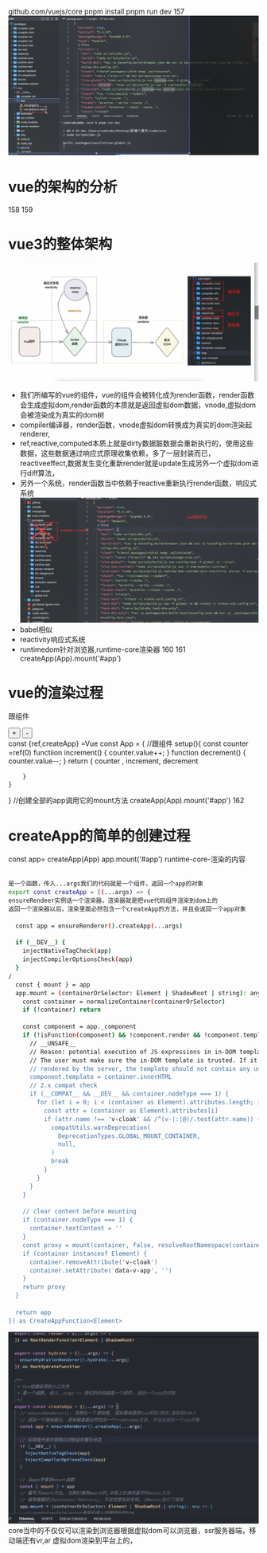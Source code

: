 github.com/vuejs/core
pnpm install pnpm run dev
157
![alt text](image.png)

# vue的架构的分析
158
159
# vue3的整体架构
![alt text](image-1.png)
- 我们所编写的vue的组件，vue的组件会被转化成为render函数，render函数会生成虚拟dom,render函数的本质就是返回虚拟dom数据，vnode,虚拟dom会被渲染成为真实的dom树
- compiler编译器，render函数，vnode虚拟dom转换成为真实的dom渲染起renderer,
- ref,reactive,computed本质上就是dirty数据脏数据会重新执行的，使用这些数据，这些数据通过响应式原理收集依赖，多了一层封装而已，reactiveeffect,数据发生变化重新render就是update生成另外一个虚拟dom进行diff算法，
- 另外一个系统，render函数当中依赖于reactive重新执行render函数，响应式系统
![alt text](image-2.png)
- babel相似
- reactivity响应式系统
- runtimedom针对浏览器,runtime-core渲染器
160
161
createApp(App).mount('#app')
# vue的渲染过程
跟组件
<div>
<button @click="increment">+</button>
<button @click="decrement">-</button>

</div>
const {ref,createApp} =Vue
const App = {
    //跟组件
    setup(){
        const counter =ref(0)
        functiion increment() {
            counter.value++;
        }
        function decrement() {
            counter.value--;
        }
        return {
            counter ,
            increment,
            decrement

        }
    }
}
//创建全部的app调用它的mount方法
createApp(App).mount('#app')
162
# createApp的简单的创建过程
const app= createApp(App)
app.mount('#app')
runtime-core-渲染的内容
```bash

是一个函数，传入...args我们的代码就是一个组件，返回一个app的对象
export const createApp = ((...args) => {
ensureRendeer实例话一个渲染器，渲染器就是把vue代码组件渲染到dom上的
返回一个渲染器以后，渲染里面必然包含一个createApp的方法，并且会返回一个app对象

  const app = ensureRenderer().createApp(...args)

  if (__DEV__) {
    injectNativeTagCheck(app)
    injectCompilerOptionsCheck(app)
  }
/
  const { mount } = app
  app.mount = (containerOrSelector: Element | ShadowRoot | string): any => {
    const container = normalizeContainer(containerOrSelector)
    if (!container) return

    const component = app._component
    if (!isFunction(component) && !component.render && !component.template) {
      // __UNSAFE__
      // Reason: potential execution of JS expressions in in-DOM template.
      // The user must make sure the in-DOM template is trusted. If it's
      // rendered by the server, the template should not contain any user data.
      component.template = container.innerHTML
      // 2.x compat check
      if (__COMPAT__ && __DEV__ && container.nodeType === 1) {
        for (let i = 0; i < (container as Element).attributes.length; i++) {
          const attr = (container as Element).attributes[i]
          if (attr.name !== 'v-cloak' && /^(v-|:|@)/.test(attr.name)) {
            compatUtils.warnDeprecation(
              DeprecationTypes.GLOBAL_MOUNT_CONTAINER,
              null,
            )
            break
          }
        }
      }
    }

    // clear content before mounting
    if (container.nodeType === 1) {
      container.textContent = ''
    }
    const proxy = mount(container, false, resolveRootNamespace(container))
    if (container instanceof Element) {
      container.removeAttribute('v-cloak')
      container.setAttribute('data-v-app', '')
    }
    return proxy
  }

  return app
}) as CreateAppFunction<Element>

```
![alt text](image-3.png)
core当中的不仅仅可以渲染到浏览器根据虚拟dom可以浏览器，ssr服务器端，移动端还有vr,ar
虚拟dom渲染到平台上的，
